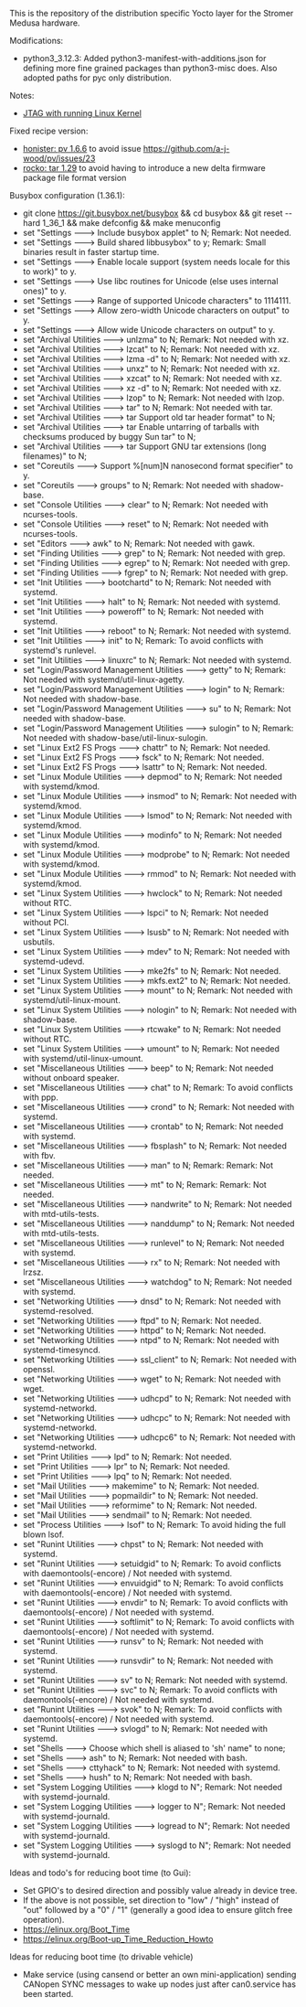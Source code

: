This is the repository of the distribution specific Yocto layer for the Stromer Medusa hardware.

Modifications:
- python3_3.12.3: Added python3-manifest-with-additions.json for defining more fine grained packages than python3-misc does. Also adopted paths for pyc only distribution.

Notes:
- [JTAG with running Linux Kernel](https://community.nxp.com/thread/376786)

Fixed recipe version:
- [honister: pv 1.6.6](https://github.com/openembedded/meta-openembedded/commit/c61dc077bbd81260e4f167fa2251643ba0ba6974) to avoid issue https://github.com/a-j-wood/pv/issues/23
- [rocko: tar 1.29](https://github.com/kraj/poky/commit/a38ab4ddb786b4d692d4ae891144da576cc190e3) to avoid having to introduce a new delta firmware package file format version

Busybox configuration (1.36.1):
- git clone https://git.busybox.net/busybox && cd busybox && git reset --hard 1_36_1 && make defconfig && make menuconfig
- set "Settings ---> Include busybox applet" to N; Remark: Not needed.
- set "Settings ---> Build shared libbusybox" to y; Remark: Small binaries result in faster startup time.
- set "Settings ---> Enable locale support (system needs locale for this to work)" to y.
- set "Settings ---> Use libc routines for Unicode (else uses internal ones)" to y.
- set "Settings ---> Range of supported Unicode characters" to 1114111.
- set "Settings ---> Allow zero-width Unicode characters on output" to y.
- set "Settings ---> Allow wide Unicode characters on output" to y.
- set "Archival Utilities ---> unlzma" to N; Remark: Not needed with xz.
- set "Archival Utilities ---> lzcat" to N; Remark: Not needed with xz.
- set "Archival Utilities ---> lzma -d" to N; Remark: Not needed with xz.
- set "Archival Utilities ---> unxz" to N; Remark: Not needed with xz.
- set "Archival Utilities ---> xzcat" to N; Remark: Not needed with xz.
- set "Archival Utilities ---> xz -d" to N; Remark: Not needed with xz.
- set "Archival Utilities ---> lzop" to N; Remark: Not needed with lzop.
- set "Archival Utilities ---> tar" to N; Remark: Not needed with tar.
- set "Archival Utilities ---> tar Support old tar header format" to N;
- set "Archival Utilities ---> tar Enable untarring of tarballs with checksums produced by buggy Sun tar" to N;
- set "Archival Utilities ---> tar Support GNU tar extensions (long filenames)" to N;
- set "Coreutils ---> Support %[num]N nanosecond format specifier" to y.
- set "Coreutils ---> groups" to N; Remark: Not needed with shadow-base.
- set "Console Utilities ---> clear" to N; Remark: Not needed with ncurses-tools.
- set "Console Utilities ---> reset" to N; Remark: Not needed with ncurses-tools.
- set "Editors ---> awk" to N; Remark: Not needed with gawk.
- set "Finding Utilities  ---> grep" to N; Remark: Not needed with grep.
- set "Finding Utilities  ---> egrep" to N; Remark: Not needed with grep.
- set "Finding Utilities  ---> fgrep" to N; Remark: Not needed with grep.
- set "Init Utilities ---> bootchartd" to N; Remark: Not needed with systemd.
- set "Init Utilities ---> halt" to N; Remark: Not needed with systemd.
- set "Init Utilities ---> poweroff" to N; Remark: Not needed with systemd.
- set "Init Utilities ---> reboot" to N; Remark: Not needed with systemd.
- set "Init Utilities ---> init" to N; Remark: To avoid conflicts with systemd's runlevel.
- set "Init Utilities ---> linuxrc" to N; Remark: Not needed with systemd.
- set "Login/Password Management Utilities ---> getty" to N; Remark: Not needed with systemd/util-linux-agetty.
- set "Login/Password Management Utilities ---> login" to N; Remark: Not needed with shadow-base.
- set "Login/Password Management Utilities ---> su" to N; Remark: Not needed with shadow-base.
- set "Login/Password Management Utilities ---> sulogin" to N; Remark: Not needed with shadow-base/util-linux-sulogin.
- set "Linux Ext2 FS Progs ---> chattr" to N; Remark: Not needed.
- set "Linux Ext2 FS Progs ---> fsck" to N; Remark: Not needed.
- set "Linux Ext2 FS Progs ---> lsattr" to N; Remark: Not needed.
- set "Linux Module Utilities ---> depmod" to N; Remark: Not needed with systemd/kmod.
- set "Linux Module Utilities ---> insmod" to N; Remark: Not needed with systemd/kmod.
- set "Linux Module Utilities ---> lsmod" to N; Remark: Not needed with systemd/kmod.
- set "Linux Module Utilities ---> modinfo" to N; Remark: Not needed with systemd/kmod.
- set "Linux Module Utilities ---> modprobe" to N; Remark: Not needed with systemd/kmod.
- set "Linux Module Utilities ---> rmmod" to N; Remark: Not needed with systemd/kmod.
- set "Linux System Utilities ---> hwclock" to N; Remark: Not needed without RTC.
- set "Linux System Utilities ---> lspci" to N; Remark: Not needed without PCI.
- set "Linux System Utilities ---> lsusb" to N; Remark: Not needed with usbutils.
- set "Linux System Utilities ---> mdev" to N; Remark: Not needed with systemd-udevd.
- set "Linux System Utilities ---> mke2fs" to N; Remark: Not needed.
- set "Linux System Utilities ---> mkfs.ext2" to N; Remark: Not needed.
- set "Linux System Utilities ---> mount" to N; Remark: Not needed with systemd/util-linux-mount.
- set "Linux System Utilities ---> nologin" to N; Remark: Not needed with shadow-base.
- set "Linux System Utilities ---> rtcwake" to N; Remark: Not needed without RTC.
- set "Linux System Utilities ---> umount" to N; Remark: Not needed with systemd/util-linux-umount.
- set "Miscellaneous Utilities ---> beep" to N; Remark: Not needed without onboard speaker.
- set "Miscellaneous Utilities ---> chat" to N; Remark: To avoid conflicts with ppp.
- set "Miscellaneous Utilities ---> crond" to N; Remark: Not needed with systemd.
- set "Miscellaneous Utilities ---> crontab" to N; Remark: Not needed with systemd.
- set "Miscellaneous Utilities ---> fbsplash" to N; Remark: Not needed with fbv.
- set "Miscellaneous Utilities ---> man" to N; Remark: Remark: Not needed.
- set "Miscellaneous Utilities ---> mt" to N; Remark: Remark: Not needed.
- set "Miscellaneous Utilities ---> nandwrite" to N; Remark: Not needed with mtd-utils-tests.
- set "Miscellaneous Utilities ---> nanddump" to N; Remark: Not needed with mtd-utils-tests.
- set "Miscellaneous Utilities ---> runlevel" to N; Remark: Not needed with systemd.
- set "Miscellaneous Utilities ---> rx" to N; Remark: Not needed with lrzsz.
- set "Miscellaneous Utilities ---> watchdog" to N; Remark: Not needed with systemd.
- set "Networking Utilities ---> dnsd" to N; Remark: Not needed with systemd-resolved.
- set "Networking Utilities ---> ftpd" to N; Remark: Not needed.
- set "Networking Utilities ---> httpd" to N; Remark: Not needed.
- set "Networking Utilities ---> ntpd" to N; Remark: Not needed with systemd-timesyncd.
- set "Networking Utilities ---> ssl_client" to N; Remark: Not needed with openssl.
- set "Networking Utilities ---> wget" to N; Remark: Not needed with wget.
- set "Networking Utilities ---> udhcpd" to N; Remark: Not needed with systemd-networkd.
- set "Networking Utilities ---> udhcpc" to N; Remark: Not needed with systemd-networkd.
- set "Networking Utilities ---> udhcpc6" to N; Remark: Not needed with systemd-networkd.
- set "Print Utilities ---> lpd" to N; Remark: Not needed.
- set "Print Utilities ---> lpr" to N; Remark: Not needed.
- set "Print Utilities ---> lpq" to N; Remark: Not needed.
- set "Mail Utilities ---> makemime" to N; Remark: Not needed.
- set "Mail Utilities ---> popmaildir" to N; Remark: Not needed.
- set "Mail Utilities ---> reformime" to N; Remark: Not needed.
- set "Mail Utilities ---> sendmail" to N; Remark: Not needed.
- set "Process Utilities ---> lsof" to N; Remark: To avoid hiding the full blown lsof.
- set "Runint Utilities ---> chpst" to N; Remark: Not needed with systemd.
- set "Runint Utilities ---> setuidgid" to N; Remark: To avoid conflicts with daemontools(-encore) / Not needed with systemd.
- set "Runint Utilities ---> envuidgid" to N; Remark: To avoid conflicts with daemontools(-encore) / Not needed with systemd.
- set "Runint Utilities ---> envdir" to N; Remark: To avoid conflicts with daemontools(-encore) / Not needed with systemd.
- set "Runint Utilities ---> softlimit" to N; Remark: To avoid conflicts with daemontools(-encore) / Not needed with systemd.
- set "Runint Utilities ---> runsv" to N; Remark: Not needed with systemd.
- set "Runint Utilities ---> runsvdir" to N; Remark: Not needed with systemd.
- set "Runint Utilities ---> sv" to N; Remark: Not needed with systemd.
- set "Runint Utilities ---> svc" to N; Remark: To avoid conflicts with daemontools(-encore) / Not needed with systemd.
- set "Runint Utilities ---> svok" to N; Remark: To avoid conflicts with daemontools(-encore) / Not needed with systemd.
- set "Runint Utilities ---> svlogd" to N; Remark: Not needed with systemd.
- set "Shells ---> Choose which shell is aliased to 'sh' name" to none;
- set "Shells ---> ash" to N; Remark: Not needed with bash.
- set "Shells ---> cttyhack" to N; Remark: Not needed with systemd.
- set "Shells ---> hush" to N; Remark: Not needed with bash.
- set "System Logging Utilities ---> klogd to N"; Remark: Not needed with systemd-journald.
- set "System Logging Utilities ---> logger to N"; Remark: Not needed with systemd-journald.
- set "System Logging Utilities ---> logread to N"; Remark: Not needed with systemd-journald.
- set "System Logging Utilities ---> syslogd to N"; Remark: Not needed with systemd-journald.

Ideas and todo's for reducing boot time (to Gui):
- Set GPIO's to desired direction and possibly value already in device tree.
- If the above is not possible, set direction to "low" / "high" instead of "out" followed by a "0" / "1" (generally a good idea to ensure glitch free operation).
- https://elinux.org/Boot_Time
- https://elinux.org/Boot-up_Time_Reduction_Howto

Ideas for reducing boot time (to drivable vehicle)
- Make service (using cansend or better an own mini-application) sending CANopen SYNC messages to wake up nodes just after can0.service has been started.
